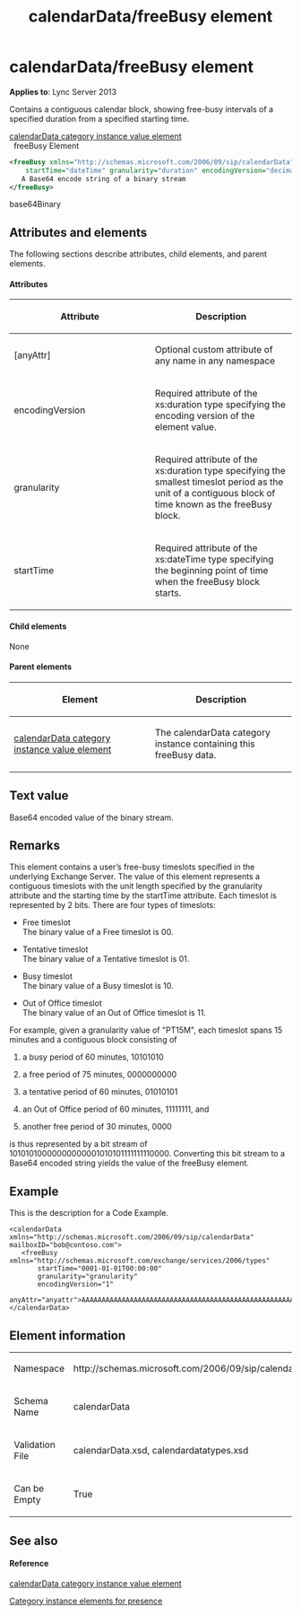﻿---
title: calendarData/freeBusy element
TOCTitle: calendarData/freeBusy element
ms:assetid: dbd4803a-c1d0-44a6-85cc-72780b5af2a0
ms:mtpsurl: https://msdn.microsoft.com/en-us/library/Dn454707(v=office.15)
ms:contentKeyID: 57093394
ms.date: 07/24/2014
mtps_version: v=office.15
dev_langs:
- xml
---

# calendarData/freeBusy element


**Applies to**: Lync Server 2013

Contains a contiguous calendar block, showing free-busy intervals of a specified duration from a specified starting time.

[calendarData category instance value element](calendardata-category-instance-value-element.md)  
  freeBusy Element  

``` xml
<freeBusy xmlns="http://schemas.microsoft.com/2006/09/sip/calendarData"
    startTime="dateTime" granularity="duration" encodingVersion="decimal"> 
   A Base64 encode string of a binary stream
</freeBusy>
```

base64Binary

## Attributes and elements

The following sections describe attributes, child elements, and parent elements.

#### Attributes

<table>
<colgroup>
<col style="width: 50%" />
<col style="width: 50%" />
</colgroup>
<thead>
<tr class="header">
<th><p>Attribute</p></th>
<th><p>Description</p></th>
</tr>
</thead>
<tbody>
<tr class="odd">
<td><p>[anyAttr]</p></td>
<td><p>Optional custom attribute of any name in any namespace</p></td>
</tr>
<tr class="even">
<td><p>encodingVersion</p></td>
<td><p>Required attribute of the xs:duration type specifying the encoding version of the element value.</p></td>
</tr>
<tr class="odd">
<td><p>granularity</p></td>
<td><p>Required attribute of the xs:duration type specifying the smallest timeslot period as the unit of a contiguous block of time known as the freeBusy block.</p></td>
</tr>
<tr class="even">
<td><p>startTime</p></td>
<td><p>Required attribute of the xs:dateTime type specifying the beginning point of time when the freeBusy block starts.</p></td>
</tr>
</tbody>
</table>


#### Child elements

None

#### Parent elements

<table>
<colgroup>
<col style="width: 50%" />
<col style="width: 50%" />
</colgroup>
<thead>
<tr class="header">
<th><p>Element</p></th>
<th><p>Description</p></th>
</tr>
</thead>
<tbody>
<tr class="odd">
<td><p><a href="calendardata-category-instance-value-element.md">calendarData category instance value element</a></p></td>
<td><p>The calendarData category instance containing this freeBusy data.</p></td>
</tr>
</tbody>
</table>


## Text value

Base64 encoded value of the binary stream.

## Remarks

This element contains a user’s free-busy timeslots specified in the underlying Exchange Server. The value of this element represents a contiguous timeslots with the unit length specified by the granularity attribute and the starting time by the startTime attribute. Each timeslot is represented by 2 bits. There are four types of timeslots:

  - Free timeslot  
    The binary value of a Free timeslot is 00.

  - Tentative timeslot  
    The binary value of a Tentative timeslot is 01.

  - Busy timeslot  
    The binary value of a Busy timeslot is 10.

  - Out of Office timeslot  
    The binary value of an Out of Office timeslot is 11.

For example, given a granularity value of "PT15M", each timeslot spans 15 minutes and a contiguous block consisting of

1.  a busy period of 60 minutes, 10101010

2.  a free period of 75 minutes, 0000000000

3.  a tentative period of 60 minutes, 01010101

4.  an Out of Office period of 60 minutes, 11111111, and

5.  another free period of 30 minutes, 0000

is thus represented by a bit stream of 10101010000000000001010101111111110000. Converting this bit stream to a Base64 encoded string yields the value of the freeBusy element.

## Example

This is the description for a Code Example.

    <calendarData xmlns="http://schemas.microsoft.com/2006/09/sip/calendarData" mailboxID="bob@contoso.com">
       <freeBusy xmlns="http://schemas.microsoft.com/exchange/services/2006/types"
           startTime="0001-01-01T00:00:00" 
           granularity="granularity" 
           encodingVersion="1" 
           anyAttr="anyattr">AAAAAAAAAAAAAAAAAAAAAAAAAAAAAAAAAAAAAAAAAAAAAAAAAAAAAAAAAAAAAAAAAAAAAAAAAAAAAABVAABVAAAAAAAAAAAAAAAAAAAAAAAAAAAAAAAAqgAAAAAAVQAA</freeBusy>
    </calendarData>

## Element information

<table>
<colgroup>
<col style="width: 50%" />
<col style="width: 50%" />
</colgroup>
<tbody>
<tr class="odd">
<td><p>Namespace</p></td>
<td><p>http://schemas.microsoft.com/2006/09/sip/calendarData</p></td>
</tr>
<tr class="even">
<td><p>Schema Name</p></td>
<td><p>calendarData</p></td>
</tr>
<tr class="odd">
<td><p>Validation File</p></td>
<td><p>calendarData.xsd, calendardatatypes.xsd</p></td>
</tr>
<tr class="even">
<td><p>Can be Empty</p></td>
<td><p>True</p></td>
</tr>
</tbody>
</table>


## See also

#### Reference

[calendarData category instance value element](calendardata-category-instance-value-element.md)

[Category instance elements for presence](category-instance-elements-for-presence.md)

